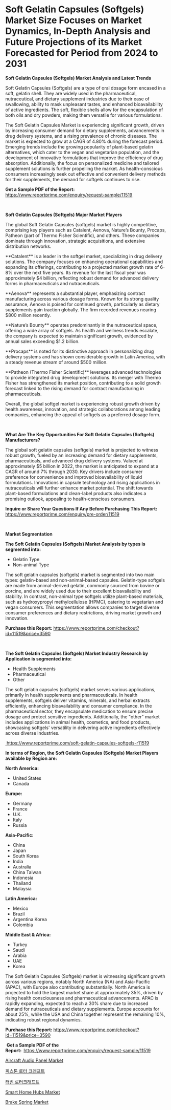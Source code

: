 <p><h1>Soft Gelatin Capsules (Softgels) Market Size Focuses on Market Dynamics, In-Depth Analysis and Future Projections of its Market Forecasted for Period from 2024 to 2031</h1></p><p><strong>Soft Gelatin Capsules (Softgels) Market Analysis and Latest Trends</strong></p>
<p><p>Soft Gelatin Capsules (Softgels) are a type of oral dosage form encased in a soft, gelatin shell. They are widely used in the pharmaceutical, nutraceutical, and dietary supplement industries due to their ease of swallowing, ability to mask unpleasant tastes, and enhanced bioavailability of active ingredients. The soft, flexible shells allow for the encapsulation of both oils and dry powders, making them versatile for various formulations.</p><p>The Soft Gelatin Capsules Market is experiencing significant growth, driven by increasing consumer demand for dietary supplements, advancements in drug delivery systems, and a rising prevalence of chronic diseases. The market is expected to grow at a CAGR of 4.80% during the forecast period. Emerging trends include the growing popularity of plant-based gelatin alternatives, which cater to the vegan and vegetarian population, and the development of innovative formulations that improve the efficiency of drug absorption. Additionally, the focus on personalized medicine and tailored supplement solutions is further propelling the market. As health-conscious consumers increasingly seek out effective and convenient delivery methods for their supplements, the demand for softgels continues to rise.</p></p>
<p><strong>Get a Sample PDF of the Report:&nbsp;</strong> <a href="https://www.reportprime.com/enquiry/request-sample/11519">https://www.reportprime.com/enquiry/request-sample/11519</a></p>
<p>&nbsp;</p>
<p><strong>Soft Gelatin Capsules (Softgels) Major Market Players</strong></p>
<p><p>The global Soft Gelatin Capsules (softgels) market is highly competitive, comprising key players such as Catalent, Aenova, Nature’s Bounty, Procaps, Patheon (part of Thermo Fisher Scientific), and others. These companies dominate through innovation, strategic acquisitions, and extensive distribution networks.</p><p>**Catalent** is a leader in the softgel market, specializing in drug delivery solutions. The company focuses on enhancing operational capabilities and expanding its offerings, contributing to a projected market growth rate of 6-8% over the next five years. Its revenue for the last fiscal year was approximately $4 billion, reflecting robust demand for advanced delivery forms in pharmaceuticals and nutraceuticals.</p><p>**Aenova** represents a substantial player, emphasizing contract manufacturing across various dosage forms. Known for its strong quality assurance, Aenova is poised for continued growth, particularly as dietary supplements gain traction globally. The firm recorded revenues nearing $800 million recently.</p><p>**Nature’s Bounty** operates predominantly in the nutraceutical space, offering a wide array of softgels. As health and wellness trends escalate, the company is expected to maintain significant growth, evidenced by annual sales exceeding $1.2 billion.</p><p>**Procaps** is noted for its distinctive approach in personalizing drug delivery systems and has shown considerable growth in Latin America, with a steady revenue stream of around $500 million.</p><p>**Patheon (Thermo Fisher Scientific)** leverages advanced technologies to provide integrated drug development solutions. Its merger with Thermo Fisher has strengthened its market position, contributing to a solid growth forecast linked to the rising demand for contract manufacturing in pharmaceuticals.</p><p>Overall, the global softgel market is experiencing robust growth driven by health awareness, innovation, and strategic collaborations among leading companies, enhancing the appeal of softgels as a preferred dosage form.</p></p>
<p>&nbsp;</p>
<p><strong>What Are The Key Opportunities For Soft Gelatin Capsules (Softgels) Manufacturers?</strong></p>
<p><p>The global soft gelatin capsules (softgels) market is projected to witness robust growth, fueled by an increasing demand for dietary supplements, pharmaceuticals, and advanced drug delivery systems. Valued at approximately $5 billion in 2022, the market is anticipated to expand at a CAGR of around 7% through 2030. Key drivers include consumer preference for convenience and improved bioavailability of liquid formulations. Innovations in capsule technology and rising applications in nutraceuticals will further enhance market potential. The shift towards plant-based formulations and clean-label products also indicates a promising outlook, appealing to health-conscious consumers.</p></p>
<p><strong>Inquire or Share Your Questions If Any Before Purchasing This Report:</strong> <a href="https://www.reportprime.com/enquiry/pre-order/11519">https://www.reportprime.com/enquiry/pre-order/11519</a></p>
<p>&nbsp;</p>
<p><strong>Market Segmentation</strong></p>
<p><strong>The Soft Gelatin Capsules (Softgels) Market Analysis by types is segmented into:</strong></p>
<p><ul><li>Gelatin Type</li><li>Non-animal Type</li></ul></p>
<p><p>The soft gelatin capsules (softgels) market is segmented into two main types: gelatin-based and non-animal-based capsules. Gelatin-type softgels are made from animal-derived gelatin, commonly sourced from bovine or porcine, and are widely used due to their excellent bioavailability and stability. In contrast, non-animal type softgels utilize plant-based materials, such as hydroxypropyl methylcellulose (HPMC), catering to vegetarian and vegan consumers. This segmentation allows companies to target diverse consumer preferences and dietary restrictions, driving market growth and innovation.</p></p>
<p><strong>Purchase this Report:&nbsp;</strong><a href="https://www.reportprime.com/checkout?id=11519&price=3590">https://www.reportprime.com/checkout?id=11519&price=3590</a></p>
<p>&nbsp;</p>
<p><strong>The Soft Gelatin Capsules (Softgels) Market Industry Research by Application is segmented into:</strong></p>
<p><ul><li>Health Supplements</li><li>Pharmaceutical</li><li>Other</li></ul></p>
<p><p>The soft gelatin capsules (softgels) market serves various applications, primarily in health supplements and pharmaceuticals. In health supplements, softgels deliver vitamins, minerals, and herbal extracts efficiently, enhancing bioavailability and consumer compliance. In the pharmaceutical sector, they encapsulate medication to ensure precise dosage and protect sensitive ingredients. Additionally, the "other" market includes applications in animal health, cosmetics, and food products, showcasing softgels' versatility in delivering active ingredients effectively across diverse industries.</p></p>
<p><a href="https://www.reportprime.com/soft-gelatin-capsules-softgels-r11519">&nbsp;https://www.reportprime.com/soft-gelatin-capsules-softgels-r11519</a></p>
<p><strong>In terms of Region, the Soft Gelatin Capsules (Softgels) Market Players available by Region are:</strong></p>
<p>
    <p> <strong> North America: </strong>
        <ul>
            <li>United States</li>
            <li>Canada</li>
        </ul>
        </p> 
    <p> <strong> Europe: </strong>
        <ul>
            <li>Germany</li>
            <li>France</li>
            <li>U.K.</li>
            <li>Italy</li>
            <li>Russia</li>
        </ul>
        </p> 
    <p> <strong> Asia-Pacific: </strong>
        <ul>
            <li>China</li>
            <li>Japan</li>
            <li>South Korea</li>
            <li>India</li>
            <li>Australia</li>
            <li>China Taiwan</li>
            <li>Indonesia</li>
            <li>Thailand</li>
            <li>Malaysia</li>
        </ul>
        </p> 
    <p> <strong> Latin America: </strong>
        <ul>
            <li>Mexico</li>
            <li>Brazil</li>
            <li>Argentina Korea</li>
            <li>Colombia</li>
        </ul>
        </p> 
    <p> <strong> Middle East & Africa: </strong>
        <ul>
            <li>Turkey</li>
            <li>Saudi</li>
            <li>Arabia</li>
            <li>UAE</li>
            <li>Korea</li>
        </ul>
    </p>
    </p>
<p><p>The Soft Gelatin Capsules (Softgels) market is witnessing significant growth across various regions, notably North America (NA) and Asia-Pacific (APAC), with Europe also contributing substantially. North America is projected to hold the largest market share at approximately 35%, driven by rising health consciousness and pharmaceutical advancements. APAC is rapidly expanding, expected to reach a 30% share due to increased demand for nutraceuticals and dietary supplements. Europe accounts for about 25%, while the USA and China together represent the remaining 10%, indicating robust regional dynamics.</p></p>
<p><strong>Purchase this Report: </strong><a href="https://www.reportprime.com/checkout?id=11519&price=3590">https://www.reportprime.com/checkout?id=11519&price=3590</a></p>
<p>&nbsp;<strong>Get a Sample PDF of the Report:&nbsp;&nbsp;</strong><a href="https://www.reportprime.com/enquiry/request-sample/11519">https://www.reportprime.com/enquiry/request-sample/11519</a></p>
<p><strong></strong></p>
<p><p><a href="https://medium.com/@paul.morrison8567/driving-market-forces-in-the-aircraft-audio-panel-market-market-trends-and-future-forecasts-till-c049542bae5a">Aircraft Audio Panel Market</a></p><p><a href="https://medium.com/@steve.beardmore/%ED%94%BC%EC%8A%A4%ED%86%A4-%EB%A1%9C%ED%84%B0%ED%81%AC%EB%9E%98%ED%94%84%ED%8A%B8-%EC%8B%9C%EC%9E%A5-%EC%A0%90%EC%9C%A0%EC%9C%A8-%EA%B7%9C%EB%AA%A8-%ED%8A%B8%EB%A0%8C%EB%93%9C-%EC%82%B0%EC%97%85-%EB%B6%84%EC%84%9D-%EB%B3%B4%EA%B3%A0%EC%84%9C-%EC%9C%A0%ED%98%95%EB%B3%84-%EC%B5%9C%EC%A2%85-%EC%9A%A9%EB%8F%84%EB%B3%84-%EC%83%81%EC%97%85%EC%9A%A9-%EC%86%8C%EB%B9%84%EC%9E%90%EC%9A%A9-%EC%82%B0%EC%97%85%EC%9A%A9-%EA%B8%B0%ED%83%80-%EC%A7%80%EC%97%AD%EB%B3%84-%EC%84%B8%EB%B6%84%ED%99%94-%EC%98%88%EC%B8%A1-2024-2031-8af5f1d8b808">피스톤 로터 크래프트</a></p><p><a href="https://medium.com/@steve.beardmore/%ED%84%B0%EB%B9%88-%ED%9A%8C%EC%A0%84%EB%82%A0%EA%B0%9C-%EC%8B%9C%EC%9E%A5%EC%9D%98-%EC%84%B1%EC%9E%A5-%EA%B8%B0%ED%9A%8C%EC%99%80-%EB%8F%84%EC%A0%84-%EA%B3%BC%EC%A0%9C%EB%8A%94-%EB%AC%B4%EC%97%87%EC%9D%B8%EA%B0%80%EC%9A%94-67db1f62d9e4">터빈 로터크래프트</a></p><p><a href="https://www.linkedin.com/pulse/smart-home-hubs-market-essentials-key-players-demand-drivers-roi-no1be?trackingId=cscN7pkRTjybge5wTVimew%3D%3D">Smart Home Hubs Market</a></p><p><a href="https://issuu.com/reportprime-2/docs/brake-spring-market-size-2030.pptx_2d6f8c8dc62469">Brake Spring Market</a></p></p>